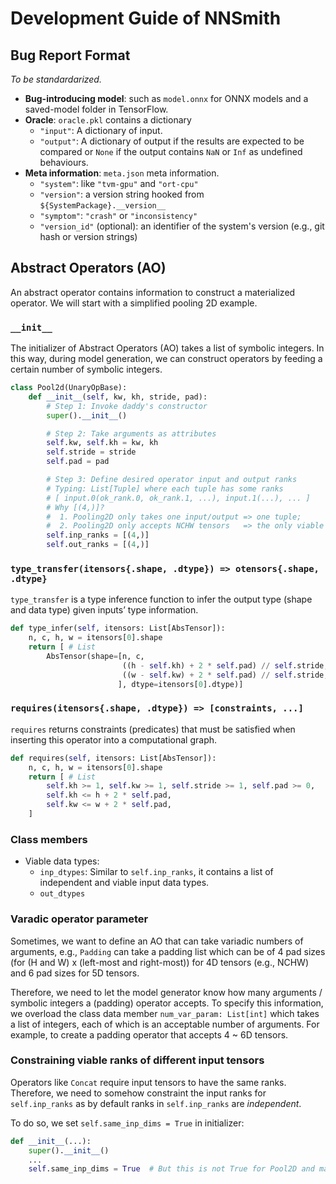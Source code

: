 # Development Guide of NNSmith

## Bug Report Format

*To be standardarized.*

- **Bug-introducing model**: such as `model.onnx` for ONNX models and a saved-model folder in TensorFlow.
- **Oracle**: `oracle.pkl` contains a dictionary
    - `"input"`: A dictionary of input.
    - `"output"`: A dictionary of output if the results are expected to be compared or `None` if the output contains `NaN` or `Inf` as undefined behaviours.
- **Meta information**: `meta.json` meta information.
    - `"system"`: like `"tvm-gpu"` and `"ort-cpu"`
    - `"version"`: a version string hooked from `${SystemPackage}.__version__`
    - `"symptom"`: `"crash"` or `"inconsistency"`
    - `"version_id"` (optional): an identifier of the system's version (e.g., git hash or version strings)

## Abstract Operators (AO)

An abstract operator contains information to construct a materialized operator. We will start with a simplified pooling 2D example.

### `__init__`

The initializer of Abstract Operators (AO) takes a list of symbolic integers. In this way, during model generation, we can construct operators by feeding a certain number of symbolic integers.

```python
class Pool2d(UnaryOpBase):
    def __init__(self, kw, kh, stride, pad):
        # Step 1: Invoke daddy's constructor
        super().__init__()

        # Step 2: Take arguments as attributes
        self.kw, self.kh = kw, kh
        self.stride = stride
        self.pad = pad

        # Step 3: Define desired operator input and output ranks
        # Typing: List[Tuple] where each tuple has some ranks
        # [ input.0(ok_rank.0, ok_rank.1, ...), input.1(...), ... ]
        # Why [(4,)]?
        #  1. Pooling2D only takes one input/output => one tuple;
        #  2. Pooling2D only accepts NCHW tensors   => the only viable dim is 4;
        self.inp_ranks = [(4,)]
        self.out_ranks = [(4,)]
```

### `type_transfer(itensors{.shape, .dtype}) => otensors{.shape, .dtype}`

`type_transfer` is a type inference function to infer the output type (shape and data type) given inputs’ type information.

```python
def type_infer(self, itensors: List[AbsTensor]):
    n, c, h, w = itensors[0].shape
    return [ # List
        AbsTensor(shape=[n, c,
                         ((h - self.kh) + 2 * self.pad) // self.stride,
                         ((w - self.kw) + 2 * self.pad) // self.stride,
                        ], dtype=itensors[0].dtype)]
```

### `requires(itensors{.shape, .dtype}) => [constraints, ...]`

`requires` returns constraints (predicates) that must be satisfied when inserting this operator into a computational graph.

```python
def requires(self, itensors: List[AbsTensor]):
    n, c, h, w = itensors[0].shape
    return [ # List
        self.kh >= 1, self.kw >= 1, self.stride >= 1, self.pad >= 0,
        self.kh <= h + 2 * self.pad,
        self.kw <= w + 2 * self.pad,
    ]
```

### Class members

- Viable data types:
    - `inp_dtypes`: Similar to `self.inp_ranks`, it contains a list of independent and viable input data types.
    - `out_dtypes`

### Varadic operator parameter

Sometimes, we want to define an AO that can take variadic numbers of arguments, e.g., `Padding` can take a padding list which can be of 4 pad sizes (for (H and W) x (left-most and right-most)) for 4D tensors (e.g., NCHW) and 6 pad sizes for 5D tensors.

Therefore, we need to let the model generator know how many arguments / symbolic integers a (padding) operator accepts. To specify this information, we overload the class data member `num_var_param: List[int]` which takes a list of integers, each of which is an acceptable number of arguments. For example, to create a padding operator that accepts 4 ~ 6D tensors.

### Constraining viable ranks of different input tensors

Operators like `Concat` require input tensors to have the same ranks. Therefore, we need to somehow constraint the input ranks for `self.inp_ranks` as by default ranks in `self.inp_ranks` are *independent*.

To do so, we set `self.same_inp_dims = True` in initializer:

```python
def __init__(...):
    super().__init__()
    ...
    self.same_inp_dims = True  # But this is not True for Pool2D and many binary operators.
```
